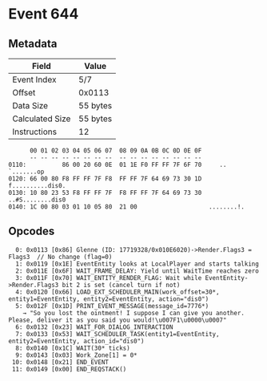 # Event 644

## Metadata

| Field           | Value    |
|-----------------|----------|
| Event Index     | 5/7      |
| Offset          | 0x0113   |
| Data Size       | 55 bytes |
| Calculated Size | 55 bytes |
| Instructions    | 12       |

```
      00 01 02 03 04 05 06 07  08 09 0A 0B 0C 0D 0E 0F
      -- -- -- -- -- -- -- --  -- -- -- -- -- -- -- --
0110:          86 00 20 60 0E  01 1E F0 FF FF 7F 6F 70     .. `.......op
0120: 66 00 80 F8 FF FF 7F F8  FF FF 7F 64 69 73 30 1D  f..........dis0.
0130: 10 80 23 53 F8 FF FF 7F  F8 FF FF 7F 64 69 73 30  ..#S........dis0
0140: 1C 00 80 03 01 10 05 80  21 00                    ........!.      
```

## Opcodes

```
  0: 0x0113 [0x86] Glenne (ID: 17719328/0x010E6020)->Render.Flags3 = Flags3  // No change (flag=0)
  1: 0x0119 [0x1E] EventEntity looks at LocalPlayer and starts talking
  2: 0x011E [0x6F] WAIT_FRAME_DELAY: Yield until WaitTime reaches zero
  3: 0x011F [0x70] WAIT_ENTITY_RENDER_FLAG: Wait while EventEntity->Render.Flags3 bit 2 is set (cancel turn if not)
  4: 0x0120 [0x66] LOAD_EXT_SCHEDULER_MAIN(work_offset=30*, entity1=EventEntity, entity2=EventEntity, action="dis0")
  5: 0x012F [0x1D] PRINT_EVENT_MESSAGE(message_id=7776*)
    → "So you lost the ointment! I suppose I can give you another. Please, deliver it as you said you would!\u007F1\u0000\u0007"
  6: 0x0132 [0x23] WAIT_FOR_DIALOG_INTERACTION
  7: 0x0133 [0x53] WAIT_SCHEDULER_TASK(entity1=EventEntity, entity2=EventEntity, action_id="dis0")
  8: 0x0140 [0x1C] WAIT(30* ticks)
  9: 0x0143 [0x03] Work_Zone[1] = 0*
 10: 0x0148 [0x21] END_EVENT
 11: 0x0149 [0x00] END_REQSTACK()
```
